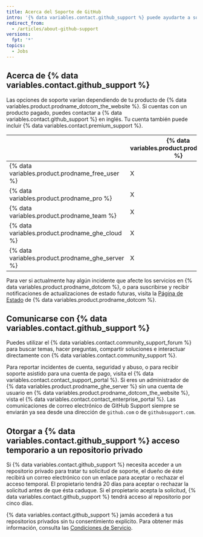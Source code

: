 ```yaml
---
title: Acerca del Soporte de GitHub
intro: '{% data variables.contact.github_support %} puede ayudarte a solucionar los problemas con los que te encuentres cuando utilices {% data variables.product.prodname_dotcom %}.'
redirect_from:
  - /articles/about-github-support
versions:
  fpt: '*'
topics:
  - Jobs
---
```


## Acerca de {% data variables.contact.github_support %}

Las opciones de soporte varían dependiendo de tu producto de {% data variables.product.prodname_dotcom_the_website %}. Si cuentas con un producto pagado, puedes contactar a {% data variables.contact.github_support %} en inglés. Tu cuenta también puede incluir {% data variables.contact.premium_support %}.

|                                                    | {% data variables.product.prodname_gcf %} | Soporte estándar | Soporte premium |
| -------------------------------------------------- | ----------------------------------------- | ---------------- | --------------- |
| {% data variables.product.prodname_free_user %}  | X                                         |                  |                 |
| {% data variables.product.prodname_pro %}          | X                                         | X                |                 |
| {% data variables.product.prodname_team %}         | X                                         | X                |                 |
| {% data variables.product.prodname_ghe_cloud %}  | X                                         | X                | X               |
| {% data variables.product.prodname_ghe_server %} | X                                         | X                | X               |

Para ver si actualmente hay algún incidente que afecte los servicios en {% data variables.product.prodname_dotcom %}, o para suscribirse y recibir notificaciones de actualizaciones de estado futuras, visita la [Página de Estado](https://www.githubstatus.com/) de {% data variables.product.prodname_dotcom %}.

## Comunicarse con {% data variables.contact.github_support %}

Puedes utilizar el {% data variables.contact.community_support_forum %} para buscar temas, hacer preguntas, compartir soluciones e interactuar directamente con {% data variables.contact.community_support %}.

Para reportar incidentes de cuenta, seguridad y abuso, o para recibir soporte asistido para una cuenta de pago, visita el {% data variables.contact.contact_support_portal %}. Si eres un administrador de {% data variables.product.prodname_ghe_server %} sin una cuenta de usuario en {% data variables.product.prodname_dotcom_the_website %}, vista el {% data variables.contact.contact_enterprise_portal %}. Las comunicaciones de correo electrónico de GitHub Support siempre se enviarán ya sea desde una dirección de `github.com` o de `githubsupport.com`.

## Otorgar a {% data variables.contact.github_support %} acceso temporario a un repositorio privado

Si {% data variables.contact.github_support %} necesita acceder a un repositorio privado para tratar tu solicitud de soporte, el dueño de éste recibirá un correo electrónico con un enlace para aceptar o rechazar el acceso temporal. El propietario tendrá 20 días para aceptar o rechazar la solicitud antes de que ésta caduque. Si el propietario acepta la solicitud, {% data variables.contact.github_support %} tendrá acceso al repositorio por cinco días.

{% data variables.contact.github_support %} jamás accederá a tus repositorios privados sin tu consentimiento explícito. Para obtener más información, consulta las [Condiciones de Servicio](/articles/github-terms-of-service#3-access).

